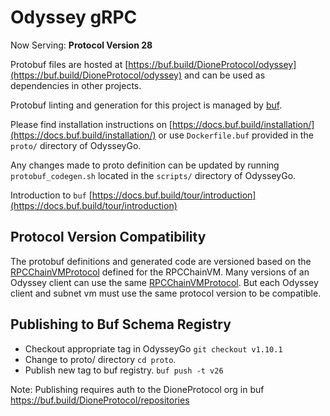 # Odyssey gRPC

Now Serving: **Protocol Version 28**

Protobuf files are hosted at
[https://buf.build/DioneProtocol/odyssey](https://buf.build/DioneProtocol/odyssey) and
can be used as dependencies in other projects.

Protobuf linting and generation for this project is managed by
[buf](https://github.com/bufbuild/buf).

Please find installation instructions on
[https://docs.buf.build/installation/](https://docs.buf.build/installation/) or
use `Dockerfile.buf` provided in the `proto/` directory of OdysseyGo.

Any changes made to proto definition can be updated by running
`protobuf_codegen.sh` located in the `scripts/` directory of OdysseyGo.

Introduction to `buf`
[https://docs.buf.build/tour/introduction](https://docs.buf.build/tour/introduction)

## Protocol Version Compatibility

The protobuf definitions and generated code are versioned based on the
[RPCChainVMProtocol](../version/version.go#L13) defined for the RPCChainVM.
Many versions of an Odyssey client can use the same
[RPCChainVMProtocol](../version/version.go#L13). But each Odyssey client and
subnet vm must use the same protocol version to be compatible.

## Publishing to Buf Schema Registry

- Checkout appropriate tag in OdysseyGo `git checkout v1.10.1`
- Change to proto/ directory `cd proto`.
- Publish new tag to buf registry. `buf push -t v26`

Note: Publishing requires auth to the DioneProtocol org in buf
https://buf.build/DioneProtocol/repositories